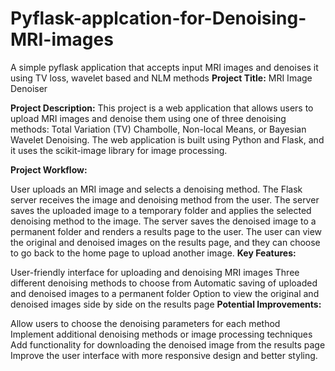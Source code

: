 # Pyflask-applcation-for-Denoising-MRI-images
A simple pyflask application that accepts input MRI images and denoises it using TV loss, wavelet based and NLM methods
**Project Title:** MRI Image Denoiser

**Project Description:** This project is a web application that allows users to upload MRI images and denoise them using one of three denoising methods: Total Variation (TV) Chambolle, Non-local Means, or Bayesian Wavelet Denoising. The web application is built using Python and Flask, and it uses the scikit-image library for image processing.

**Project Workflow:**

User uploads an MRI image and selects a denoising method.
The Flask server receives the image and denoising method from the user.
The server saves the uploaded image to a temporary folder and applies the selected denoising method to the image.
The server saves the denoised image to a permanent folder and renders a results page to the user.
The user can view the original and denoised images on the results page, and they can choose to go back to the home page to upload another image.
**Key Features:**

User-friendly interface for uploading and denoising MRI images
Three different denoising methods to choose from
Automatic saving of uploaded and denoised images to a permanent folder
Option to view the original and denoised images side by side on the results page
**Potential Improvements:**

Allow users to choose the denoising parameters for each method
Implement additional denoising methods or image processing techniques
Add functionality for downloading the denoised image from the results page
Improve the user interface with more responsive design and better styling.
